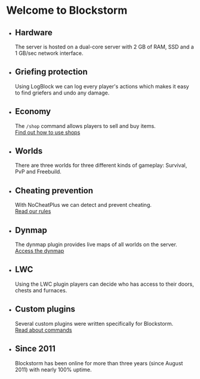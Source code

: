 <h1 id="welcome">Welcome to Blockstorm</h1>


<ul id="overview">

  <li class="overview-item">
    <h2>Hardware</h2>
    <p>
      The server is hosted on a dual-core server with  2 GB of RAM, SSD and a 1 GB/sec network interface.
    </p>
  </li>

  <li class="overview-item">
    <h2>Griefing protection</h2>
    <p>
      Using LogBlock we can log every player's actions which makes it easy to find griefers and undo any damage.
    </p>	
  </li>

  <li class="overview-item">
    <h2>Economy</h2>
    <p>
      The <code>/shop</code> command allows players to sell and buy items. </br>
      <a href="http://blockstorm.com/shops">Find out how to use shops</a>
    </p>	
  </li>

  <li class="overview-item">
    <h2>Worlds</h2>
    <p>
	There are three worlds for three different kinds of gameplay: Survival, PvP and Freebuild.
    </p>	
  </li>

  <li class="overview-item">
    <h2>Cheating prevention</h2>
    <p>
      With NoCheatPlus we can detect and prevent cheating.</br>
      <a href="http://blockstorm.com/rules">Read our rules</a>
    </p>	
  </li>
  
  <li class="overview-item">
    <h2>Dynmap</h2>
    <p>
      The dynmap plugin provides live maps of all worlds on the server. </br>
      <a href="http://blockstorm.com/map">Access the dynmap</a>
    </p>	
  </li>

  <li class="overview-item">
    <h2>LWC</h2>
    <p>
      Using the LWC plugin players can decide who has access to their doors, chests and furnaces.
    </p>
  </li>

  <li class="overview-item">
    <h2>Custom plugins</h2>
    <p>
      Several custom plugins were written specifically for Blockstorm. </br>
      <a href="http://blockstorm.com/ranks">Read about commands</a>
    </p>
  </li>

  <li class="overview-item">
    <h2>Since 2011</h2>
    <p>
      Blockstorm has been online for more than three years (since August 2011) with nearly 100% uptime.
    </p>
  </li>
</ul>


